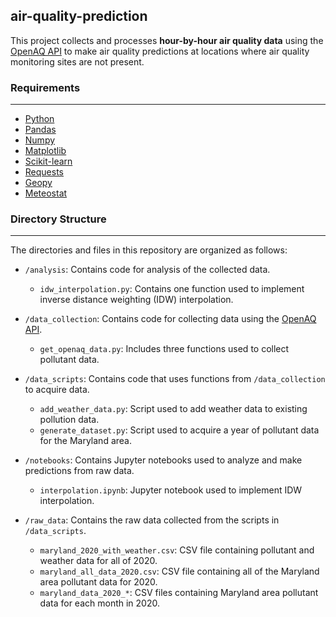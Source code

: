 ## air-quality-prediction
This project collects and processes **hour-by-hour air quality data** using the [OpenAQ API](https://docs.openaq.org/) to make air quality predictions at locations where air quality monitoring sites are not present.

### Requirements
---
- [Python](https://www.python.org/)
- [Pandas](https://pandas.pydata.org/)
- [Numpy](https://numpy.org/)
- [Matplotlib](https://matplotlib.org/)
- [Scikit-learn](https://scikit-learn.org/stable/)
- [Requests](https://pypi.org/project/requests/)
- [Geopy](https://geopy.readthedocs.io/en/stable/#)
- [Meteostat](https://dev.meteostat.net/)

### Directory Structure
---
The directories and files in this repository are organized as follows:

- `/analysis`: Contains code for analysis of the collected data.
    - `idw_interpolation.py`: Contains one function used to implement inverse distance weighting (IDW) interpolation.

- `/data_collection`: Contains code for collecting data using the [OpenAQ API](https://docs.openaq.org/).
    - `get_openaq_data.py`: Includes three functions used to collect pollutant data.

- `/data_scripts`: Contains code that uses functions from `/data_collection` to acquire data.
    - `add_weather_data.py`: Script used to add weather data to existing pollution data.
    - `generate_dataset.py`: Script used to acquire a year of pollutant data for the Maryland area.

- `/notebooks`: Contains Jupyter notebooks used to analyze and make predictions from raw data.
    - `interpolation.ipynb`: Jupyter notebook used to implement IDW interpolation.

- `/raw_data`: Contains the raw data collected from the scripts in `/data_scripts`.
    - `maryland_2020_with_weather.csv`: CSV file containing pollutant and weather data for all of 2020.
    - `maryland_all_data_2020.csv`: CSV file containing all of the Maryland area pollutant data for 2020.
    - `maryland_data_2020_*`: CSV files containing Maryland area pollutant data for each month in 2020.